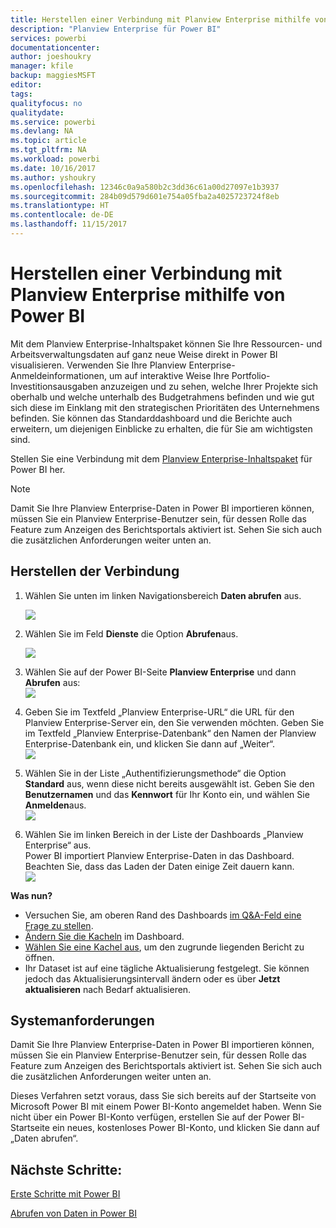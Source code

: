 ```yaml
---
title: Herstellen einer Verbindung mit Planview Enterprise mithilfe von Power BI
description: "Planview Enterprise für Power BI"
services: powerbi
documentationcenter: 
author: joeshoukry
manager: kfile
backup: maggiesMSFT
editor: 
tags: 
qualityfocus: no
qualitydate: 
ms.service: powerbi
ms.devlang: NA
ms.topic: article
ms.tgt_pltfrm: NA
ms.workload: powerbi
ms.date: 10/16/2017
ms.author: yshoukry
ms.openlocfilehash: 12346c0a9a580b2c3dd36c61a00d27097e1b3937
ms.sourcegitcommit: 284b09d579d601e754a05fba2a4025723724f8eb
ms.translationtype: HT
ms.contentlocale: de-DE
ms.lasthandoff: 11/15/2017
---
```

# <a name="connect-to-planview-enterprise-with-power-bi"></a>Herstellen einer Verbindung mit Planview Enterprise mithilfe von Power BI
Mit dem Planview Enterprise-Inhaltspaket können Sie Ihre Ressourcen- und Arbeitsverwaltungsdaten auf ganz neue Weise direkt in Power BI visualisieren. Verwenden Sie Ihre Planview Enterprise-Anmeldeinformationen, um auf interaktive Weise Ihre Portfolio-Investitionsausgaben anzuzeigen und zu sehen, welche Ihrer Projekte sich oberhalb und welche unterhalb des Budgetrahmens befinden und wie gut sich diese im Einklang mit den strategischen Prioritäten des Unternehmens befinden. Sie können das Standarddashboard und die Berichte auch erweitern, um diejenigen Einblicke zu erhalten, die für Sie am wichtigsten sind.

Stellen Sie eine Verbindung mit dem [Planview Enterprise-Inhaltspaket](https://app.powerbi.com/getdata/services/planview-enterprise) für Power BI her.

>[!NOTE]
>Damit Sie Ihre Planview Enterprise-Daten in Power BI importieren können, müssen Sie ein Planview Enterprise-Benutzer sein, für dessen Rolle das Feature zum Anzeigen des Berichtsportals aktiviert ist. Sehen Sie sich auch die zusätzlichen Anforderungen weiter unten an.

## <a name="how-to-connect"></a>Herstellen der Verbindung
1. Wählen Sie unten im linken Navigationsbereich **Daten abrufen** aus.
   
    ![](media/service-connect-to-planview/get.png)
2. Wählen Sie im Feld **Dienste** die Option **Abrufen**aus.
   
    ![](media/service-connect-to-planview/services.png)
3. Wählen Sie auf der Power BI-Seite **Planview Enterprise** und dann **Abrufen** aus:  
    ![](media/service-connect-to-planview/planview.png)
4. Geben Sie im Textfeld „Planview Enterprise-URL“ die URL für den Planview Enterprise-Server ein, den Sie verwenden möchten. Geben Sie im Textfeld „Planview Enterprise-Datenbank“ den Namen der Planview Enterprise-Datenbank ein, und klicken Sie dann auf „Weiter“.  
    ![](media/service-connect-to-planview/params.png)
5. Wählen Sie in der Liste „Authentifizierungsmethode“ die Option **Standard** aus, wenn diese nicht bereits ausgewählt ist. Geben Sie den **Benutzernamen** und das **Kennwort** für Ihr Konto ein, und wählen Sie **Anmelden**aus.  
   ![](media/service-connect-to-planview/creds.png)
6. Wählen Sie im linken Bereich in der Liste der Dashboards „Planview Enterprise“ aus.  
     Power BI importiert Planview Enterprise-Daten in das Dashboard. Beachten Sie, dass das Laden der Daten einige Zeit dauern kann.  
    ![](media/service-connect-to-planview/dashboard.png)

**Was nun?**

* Versuchen Sie, am oberen Rand des Dashboards [im Q&A-Feld eine Frage zu stellen](service-q-and-a.md).
* [Ändern Sie die Kacheln](service-dashboard-edit-tile.md) im Dashboard.
* [Wählen Sie eine Kachel aus](service-dashboard-tiles.md), um den zugrunde liegenden Bericht zu öffnen.
* Ihr Dataset ist auf eine tägliche Aktualisierung festgelegt. Sie können jedoch das Aktualisierungsintervall ändern oder es über **Jetzt aktualisieren** nach Bedarf aktualisieren.

## <a name="system-requirements"></a>Systemanforderungen
Damit Sie Ihre Planview Enterprise-Daten in Power BI importieren können, müssen Sie ein Planview Enterprise-Benutzer sein, für dessen Rolle das Feature zum Anzeigen des Berichtsportals aktiviert ist. Sehen Sie sich auch die zusätzlichen Anforderungen weiter unten an.

Dieses Verfahren setzt voraus, dass Sie sich bereits auf der Startseite von Microsoft Power BI mit einem Power BI-Konto angemeldet haben. Wenn Sie nicht über ein Power BI-Konto verfügen, erstellen Sie auf der Power BI-Startseite ein neues, kostenloses Power BI-Konto, und klicken Sie dann auf „Daten abrufen“.

## <a name="next-steps"></a>Nächste Schritte:

[Erste Schritte mit Power BI](service-get-started.md)

[Abrufen von Daten in Power BI](service-get-data.md)